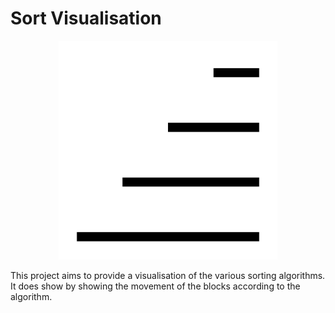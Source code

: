 # Sort Visualisation

<p align="center">  <img width="350" height="350" src="https://github.com/Vikramadtya/visualizer/blob/main/public/icons/logo.svg">  </p>


This project aims to provide a visualisation of the various sorting algorithms. It does show by showing the movement of the blocks according to the algorithm.
